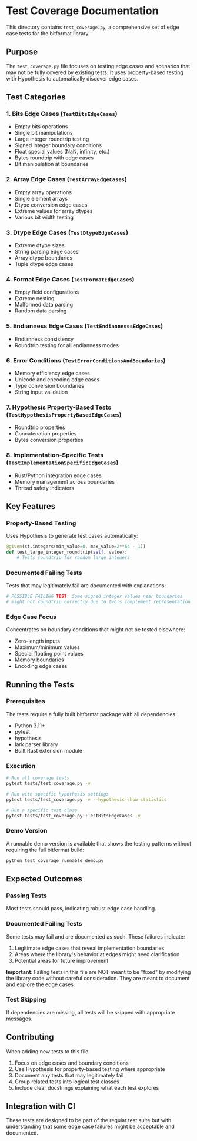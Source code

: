 # Test Coverage Documentation

This directory contains `test_coverage.py`, a comprehensive set of edge case tests for the bitformat library.

## Purpose

The `test_coverage.py` file focuses on testing edge cases and scenarios that may not be fully covered by existing tests. It uses property-based testing with Hypothesis to automatically discover edge cases.

## Test Categories

### 1. Bits Edge Cases (`TestBitsEdgeCases`)
- Empty bits operations
- Single bit manipulations  
- Large integer roundtrip testing
- Signed integer boundary conditions
- Float special values (NaN, infinity, etc.)
- Bytes roundtrip with edge cases
- Bit manipulation at boundaries

### 2. Array Edge Cases (`TestArrayEdgeCases`)
- Empty array operations
- Single element arrays
- Dtype conversion edge cases
- Extreme values for array dtypes
- Various bit width testing

### 3. Dtype Edge Cases (`TestDtypeEdgeCases`)
- Extreme dtype sizes
- String parsing edge cases
- Array dtype boundaries
- Tuple dtype edge cases

### 4. Format Edge Cases (`TestFormatEdgeCases`)
- Empty field configurations
- Extreme nesting
- Malformed data parsing
- Random data parsing

### 5. Endianness Edge Cases (`TestEndiannesssEdgeCases`)
- Endianness consistency
- Roundtrip testing for all endianness modes

### 6. Error Conditions (`TestErrorConditionsAndBoundaries`)
- Memory efficiency edge cases
- Unicode and encoding edge cases
- Type conversion boundaries
- String input validation

### 7. Hypothesis Property-Based Tests (`TestHypothesisPropertyBasedEdgeCases`)
- Roundtrip properties
- Concatenation properties
- Bytes conversion properties

### 8. Implementation-Specific Tests (`TestImplementationSpecificEdgeCases`)
- Rust/Python integration edge cases
- Memory management across boundaries
- Thread safety indicators

## Key Features

### Property-Based Testing
Uses Hypothesis to generate test cases automatically:
```python
@given(st.integers(min_value=0, max_value=2**64 - 1))
def test_large_integer_roundtrip(self, value):
    # Tests roundtrip for random large integers
```

### Documented Failing Tests
Tests that may legitimately fail are documented with explanations:
```python
# POSSIBLE FAILING TEST: Some signed integer values near boundaries
# might not roundtrip correctly due to two's complement representation
```

### Edge Case Focus
Concentrates on boundary conditions that might not be tested elsewhere:
- Zero-length inputs
- Maximum/minimum values
- Special floating point values
- Memory boundaries
- Encoding edge cases

## Running the Tests

### Prerequisites
The tests require a fully built bitformat package with all dependencies:
- Python 3.11+
- pytest
- hypothesis
- lark parser library
- Built Rust extension module

### Execution
```bash
# Run all coverage tests
pytest tests/test_coverage.py -v

# Run with specific hypothesis settings
pytest tests/test_coverage.py -v --hypothesis-show-statistics

# Run a specific test class
pytest tests/test_coverage.py::TestBitsEdgeCases -v
```

### Demo Version
A runnable demo version is available that shows the testing patterns without requiring the full bitformat build:
```bash
python test_coverage_runnable_demo.py
```

## Expected Outcomes

### Passing Tests
Most tests should pass, indicating robust edge case handling.

### Documented Failing Tests
Some tests may fail and are documented as such. These failures indicate:
1. Legitimate edge cases that reveal implementation boundaries
2. Areas where the library's behavior at edges might need clarification
3. Potential areas for future improvement

**Important**: Failing tests in this file are NOT meant to be "fixed" by modifying the library code without careful consideration. They are meant to document and explore the edge cases.

### Test Skipping
If dependencies are missing, all tests will be skipped with appropriate messages.

## Contributing

When adding new tests to this file:

1. Focus on edge cases and boundary conditions
2. Use Hypothesis for property-based testing where appropriate
3. Document any tests that may legitimately fail
4. Group related tests into logical test classes
5. Include clear docstrings explaining what each test explores

## Integration with CI

These tests are designed to be part of the regular test suite but with understanding that some edge case failures might be acceptable and documented.